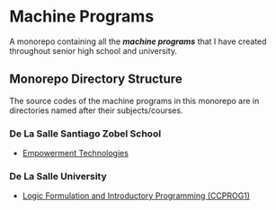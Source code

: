# Machine Programs

A monorepo containing all the _**machine programs**_ that I have created throughout senior high school and university.

## Monorepo Directory Structure

The source codes of the machine programs in this monorepo are in directories named after their subjects/courses.

### De La Salle Santiago Zobel School

- [Empowerment Technologies](./empowerment-technologies/)

### De La Salle University

- [Logic Formulation and Introductory Programming (CCPROG1)](./ccprog1/)
